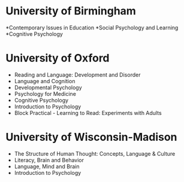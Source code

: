# University of Birmingham    
*Contemporary Issues in Education
*Social Psychology and Learning
*Cognitive Psychology

# University of Oxford
* Reading and Language: Development and Disorder
* Language and Cognition
* Developmental Psychology
* Psychology for Medicine
* Cognitive Psychology
* Introduction to Psychology
* Block Practical - Learning to Read: Experiments with Adults

# University of Wisconsin-Madison
* The Structure of Human Thought: Concepts, Language & Culture
* Literacy, Brain and Behavior
* Language, Mind and Brain
* Introduction to Psychology
